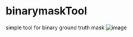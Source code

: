 # binarymaskTool
simple tool for binary ground truth mask 
![image](https://github.com/user-attachments/assets/a3ff37de-4cc3-48cc-8e0d-39140b5904e5)


